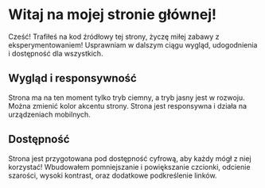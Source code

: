 # Witaj na mojej stronie głównej!

Cześć! Trafiłeś na kod źródłowy tej strony, życzę miłej zabawy z eksperymentowaniem! Usprawniam w dalszym ciągu wygląd, udogodnienia i dostępność dla wszystkich.  

## Wygląd i responsywność

Strona ma na ten moment tylko tryb ciemny, a tryb jasny jest w rozwoju. Można zmienić kolor akcentu strony. Strona jest responsywna i działa na urządzeniach mobilnych. 

## Dostępność

Strona jest przygotowana pod dostępność cyfrową, aby każdy mógł z niej korzystać! Wbudowałem pomniejszanie i powiększanie czcionki, odcienie szarości, wysoki kontrast, oraz dodatkowe podkreślenie linków.

<!--
**igorstefaniak/igorstefaniak** is a ✨ _special_ ✨ repository because its `README.md` (this file) appears on your GitHub profile.

Here are some ideas to get you started:

- 🔭 I’m currently working on ...
- 🌱 I’m currently learning ...
- 👯 I’m looking to collaborate on ...
- 🤔 I’m looking for help with ...
- 💬 Ask me about ...
- 📫 How to reach me: ...
- 😄 Pronouns: ...
- ⚡ Fun fact: ...
-->
